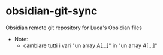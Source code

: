 # obsidian-git-sync
Obsidian remote git repository for Luca's Obsidian files

- Note:
	- cambiare tutti i vari "un array A[...]" in "un array $A$[...]"
